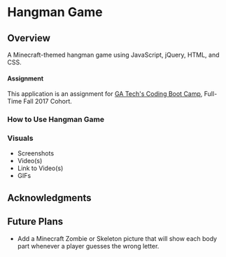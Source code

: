 # Hangman Game

## Overview
A Minecraft-themed hangman game using JavaScript, jQuery, HTML, and CSS.

#### Assignment
This application is an assignment for [GA Tech's Coding Boot Camp](https://codingbootcamp.pe.gatech.edu/), Full-Time Fall 2017 Cohort.

### How to Use Hangman Game

### Visuals
+ Screenshots
+ Video(s)
+ Link to Video(s)
+ GIFs

## Acknowledgments

## Future Plans
+ Add a Minecraft Zombie or Skeleton picture that will show each body part whenever a player guesses the wrong letter.
